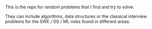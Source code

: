 This is the repo for random problems that I find and try to solve. 

They can include algorithms, data structures or the classical interview problems for the SWE / DS / ML roles found in different areas. 


